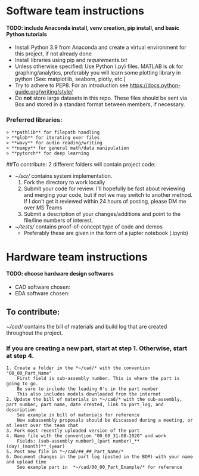 # Software team instructions

#### TODO: include Anaconda install, venv creation, pip install, and basic Python tutorials
* Install Python 3.9 from Anaconda and create a virtual environment for this project, if not already done
* Install libraries using pip and *requirements.txt*
* Unless otherwise specified: Use Python (.py) files. MATLAB is ok for graphing/analytics, preferably you will learn some plotting library in python (See: matplotlib, seaborn, plotly, etc.)
* Try to adhere to PEP8. For an introduction see https://docs.python-guide.org/writing/style/
* Do **not** store large datasets in this repo. These files should be sent via Box and stored in a standard format between members, if necessary.

### Preferred libraries:
    > **pathlib** for filepath handling
    > **glob** for iterating over files
    > **wavy** for audio reading/writing
    > **numpy** for general math/data manipulation
    > **pytorch** for deep learning

##To contribute:
2 different folders will contain project code:
* *~/scr/* contains system implementation.
    1. Fork the directory to work locally
    2. Submit your code for review.
        I'll hopefully be fast about reviewing and merging your code, but if not we may switch to another method.
        If I don't get it reviewed within 24 hours of posting, please DM me over MS Teams
    3. Submit a description of your changes/additions and point to the file/line numbers of interest.
* *~/tests/* contains proof-of-concept type of code and demos
    * Preferably these are given in the form of a jupter notebook (.ipynb)

# Hardware team instructions
#### TODO: choose hardware design softwares
* CAD software chosen:
* EDA software chosen:

## To contribute:
*~/cad/* contains the bill of materials and build log that are created throughout the project.
### If you are creating a new part, start at step 1. Otherwise, start at step 4.
    1. Create a folder in the *~/cad/* with the convention "00_00_Part_Name"
        First field is sub-assembly number. This is where the part is going to go.
        Be sure to include the leading 0's in the part number
        This also includes models downloaded from the internet
    2. Update the bill of materials in *~/cad/* with the sub-assembly, part number, part name, date created, link to part_log, and description
        See example in bill of materials for reference
        New subassembly proposals should be discussed during a meeting, or at least over the team chat
    3. Fork most recently uploaded version of the part
    4. Name file with the convention "00_00_31-08-2020" and work
        Fields: (sub-assembly number)_(part number)_**(day)_(month)**_(year)
    5. Post new file in *~/cad/##_##_Part_Name/*
    6. Document changes in the part log (posted in the BOM) with your name and upload time
        See example part in  *~/cad/00_00_Part_Example/* for reference
